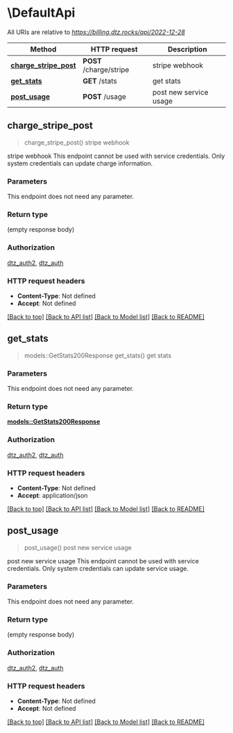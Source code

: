 # \DefaultApi

All URIs are relative to *https://billing.dtz.rocks/api/2022-12-28*

Method | HTTP request | Description
------------- | ------------- | -------------
[**charge_stripe_post**](DefaultApi.md#charge_stripe_post) | **POST** /charge/stripe | stripe webhook
[**get_stats**](DefaultApi.md#get_stats) | **GET** /stats | get stats
[**post_usage**](DefaultApi.md#post_usage) | **POST** /usage | post new service usage



## charge_stripe_post

> charge_stripe_post()
stripe webhook

stripe webhook This endpoint cannot be used with service credentials. Only system credentials can update charge information. 

### Parameters

This endpoint does not need any parameter.

### Return type

 (empty response body)

### Authorization

[dtz_auth2](../README.md#dtz_auth2), [dtz_auth](../README.md#dtz_auth)

### HTTP request headers

- **Content-Type**: Not defined
- **Accept**: Not defined

[[Back to top]](#) [[Back to API list]](../README.md#documentation-for-api-endpoints) [[Back to Model list]](../README.md#documentation-for-models) [[Back to README]](../README.md)


## get_stats

> models::GetStats200Response get_stats()
get stats

### Parameters

This endpoint does not need any parameter.

### Return type

[**models::GetStats200Response**](getStats_200_response.md)

### Authorization

[dtz_auth2](../README.md#dtz_auth2), [dtz_auth](../README.md#dtz_auth)

### HTTP request headers

- **Content-Type**: Not defined
- **Accept**: application/json

[[Back to top]](#) [[Back to API list]](../README.md#documentation-for-api-endpoints) [[Back to Model list]](../README.md#documentation-for-models) [[Back to README]](../README.md)


## post_usage

> post_usage()
post new service usage

post new service usage This endpoint cannot be used with service credentials. Only system credentials can update service usage. 

### Parameters

This endpoint does not need any parameter.

### Return type

 (empty response body)

### Authorization

[dtz_auth2](../README.md#dtz_auth2), [dtz_auth](../README.md#dtz_auth)

### HTTP request headers

- **Content-Type**: Not defined
- **Accept**: Not defined

[[Back to top]](#) [[Back to API list]](../README.md#documentation-for-api-endpoints) [[Back to Model list]](../README.md#documentation-for-models) [[Back to README]](../README.md)

